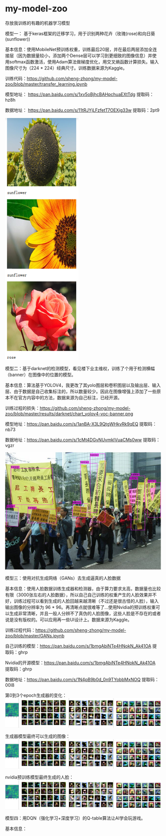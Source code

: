 # my-model-zoo
存放我训练的有趣的机器学习模型




模型一： 基于keras框架的迁移学习，用于识别两种花卉（玫瑰(rose)和向日葵(sunflower))


 基本信息：使用MobileNet预训练权重，训练最后20层，并在最后两层添加全连接层（因为数据量较小，添加两个Dense层可以学习到更细致的图像信息）并使用softmax函数激活，使用Adam算法做梯度优化，用交叉熵函数计算损失。输入图像尺寸为（224 * 224）经典尺寸。训练数据来源为Kaggle。
 
 训练代码：https://github.com/sheng-zhong/my-model-zoo/blob/master/transfer_learning.ipynb
 
 模型地址： https://pan.baidu.com/s/1xv5oBjhcBAHpchuaEXtTdg      提取码：hz8h
 
 数据地址： https://pan.baidu.com/s/11tRJYjLFzfetT7OEXig33w      提取码：2pt9

![image](https://github.com/sheng-zhong/my-model-zoo/blob/master/results/transfer/result.png)

模型二：基于darknet的检测模型，看见楼下业主维权，训练了个用于检测横幅（banner）在图像中的位置的模型。


基本信息：算法基于YOLOV4，我更改了其yolo图层和卷积图层以及输出层、输入层、由于数据是自己收集标注的，所以数量较少。因此在图像增强上添加了一些原本不在官方内容中的方法，数据来源为自己标注，已经开源。

训练过程的损失：https://github.com/sheng-zhong/my-model-zoo/blob/master/results/darknet/chart_yolov4-voc-banner.png

模型地址：https://pan.baidu.com/s/1anBA-X3L9QtgWHkvRk9qEQ    提取码：nb73

数据地址：https://pan.baidu.com/s/1cMt4DGvNUvmkIVuaCMs0ww    提取码：vgzr

![image](https://github.com/sheng-zhong/my-model-zoo/blob/master/results/darknet/predictions.jpg)


模型三：使用对抗生成网络（GANs）去生成逼真的人脸数据


基本信息：使用人脸数据训练生成器和检测器，由于算力要求太高，数据量也比较有限（3000张左右的人脸数据），所以自己自己训练的权重产生的人脸效果并不好，训练过程可以看到生成的人脸回越来越清晰（不过还是很古怪的人脸），输入输出图像的分辨率为 96 * 96。再清晰点就很难等了...使用Nvidia的预训练权重可以生成非常清晰，并且一般人分辨不了真伪的人脸图像，这些人脸是不存在的或者说是没有版权的。可以应用再一些UI设计上。数据来源为Kaggle。

训练过程代码：https://github.com/sheng-zhong/my-model-zoo/blob/master/GANs.ipynb

自己训练的模型：https://pan.baidu.com/s/1bmgAbiNTe4HNokN_Ak41OA      提取码：ghrp

Nvidia的开源模型：https://pan.baidu.com/s/1bmgAbiNTe4HNokN_Ak41OA      提取码：ghrp

数据地址：https://pan.baidu.com/s/1N4pB9b0d_0n9TYobbMxNOQ      提取码：00l8

第0到3个epoch生成器的变化：
![image](https://github.com/sheng-zhong/my-model-zoo/blob/master/results/gans/face.png)

生成器模型最终可以生成的图像：
![image](https://github.com/sheng-zhong/my-model-zoo/blob/master/results/gans/face.png)

nvidia预训练模型最终生成的人脸：
![image](https://github.com/sheng-zhong/my-model-zoo/blob/master/results/gans/face.png)


模型四：用DQN（强化学习+深度学习）的Q-table算法让AI学会玩游戏。

基本信息：
